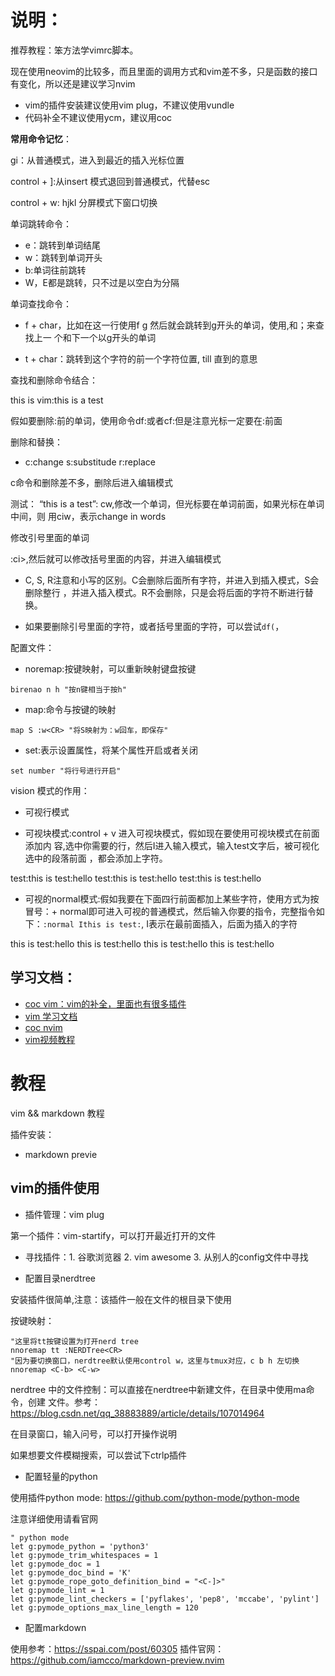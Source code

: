 # 说明：

推荐教程：笨方法学vimrc脚本。

现在使用neovim的比较多，而且里面的调用方式和vim差不多，只是函数的接口有变化，所以还是建议学习nvim

- vim的插件安装建议使用vim plug，不建议使用vundle
- 代码补全不建议使用ycm，建议用coc

**常用命令记忆**：

gi：从普通模式，进入到最近的插入光标位置

control + ]:从insert 模式退回到普通模式，代替esc

control + w: hjkl 分屏模式下窗口切换

单词跳转命令：

- e：跳转到单词结尾
- w：跳转到单词开头
- b:单词往前跳转
- W，E都是跳转，只不过是以空白为分隔

单词查找命令：

- f + char，比如在这一行使用f g 然后就会跳转到g开头的单词，使用,和；来查找上一
  个和下一个以g开头的单词

- t + char：跳转到这个字符的前一个字符位置, till 直到的意思

查找和删除命令结合：

this is vim:this is a test

假如要删除:前的单词，使用命令df:或者cf:但是注意光标一定要在:前面


删除和替换：

- c:change s:substitude r:replace

c命令和删除差不多，删除后进入编辑模式

测试：
“this is  a test”: cw,修改一个单词，但光标要在单词前面，如果光标在单词中间，则
用ciw，表示change in words

修改引号里面的单词

<change in words>:ci>,然后就可以修改括号里面的内容，并进入编辑模式

- C, S, R注意和小写的区别。C会删除后面所有字符，并进入到插入模式，S会删除整行
  ，并进入插入模式。R不会删除，只是会将后面的字符不断进行替换。

- 如果要删除引号里面的字符，或者括号里面的字符，可以尝试`df(`，

配置文件：

- noremap:按键映射，可以重新映射键盘按键

```
birenao n h "按n键相当于按h"
```

- map:命令与按键的映射
```
map S :w<CR> "将S映射为：w回车，即保存"
```

- set:表示设置属性，将某个属性开启或者关闭

```
set number "将行号进行开启"
```


vision 模式的作用：

- 可视行模式

- 可视块模式:control + v 进入可视块模式，假如现在要使用可视块模式在前面添加内
  容,选中你需要的行，然后I进入输入模式，输入test文字后，被可视化选中的段落前面
  ，都会添加上字符。

test:this is test:hello
test:this is test:hello
test:this is test:hello

- 可视的normal模式:假如我要在下面四行前面都加上某些字符，使用方式为按冒号：+
  normal即可进入可视的普通模式，然后输入你要的指令，完整指令如下：`:normal
  Ithis is test:`, I表示在最前面插入，后面为插入的字符

this is test:hello 
this is test:hello
this is test:hello
this is test:hello

## 学习文档：

- [coc vim：vim的补全，里面也有很多插件](https://github.com/neoclide/coc.nvim/wiki/Using-coc-extensions)
- [vim 学习文档](https://github.com/wsdjeg/vim-galore-zh_cn)
- [coc nvim](https://github.com/neoclide/coc.nvim)
- [vim视频教程](https://www.imooc.com/learn/1129)

# 教程

vim && markdown 教程

插件安装：
- markdown previe

## vim的插件使用 

- 插件管理：vim plug 

第一个插件：vim-startify，可以打开最近打开的文件

- 寻找插件：1. 谷歌浏览器 2. vim awesome 3. 从别人的config文件中寻找

- 配置目录nerdtree

安装插件很简单,注意：该插件一般在文件的根目录下使用

按键映射：

```
"这里将tt按键设置为打开nerd tree
nnoremap tt :NERDTree<CR>
"因为要切换窗口，nerdtree默认使用control w，这里与tmux对应，c b h 左切换
nnoremap <C-b> <C-w>
```

nerdtree 中的文件控制：可以直接在nerdtree中新建文件，在目录中使用ma命令，创建
文件。参考：https://blog.csdn.net/qq_38883889/article/details/107014964



在目录窗口，输入问号，可以打开操作说明

如果想要文件模糊搜索，可以尝试下ctrlp插件

- 配置轻量的python

使用插件python mode: https://github.com/python-mode/python-mode

注意详细使用请看官网

```
" python mode
let g:pymode_python = 'python3'
let g:pymode_trim_whitespaces = 1
let g:pymode_doc = 1
let g:pymode_doc_bind = 'K'
let g:pymode_rope_goto_definition_bind = "<C-]>"
let g:pymode_lint = 1
let g:pymode_lint_checkers = ['pyflakes', 'pep8', 'mccabe', 'pylint']
let g:pymode_options_max_line_length = 120
```

- 配置markdown

使用参考：https://sspai.com/post/60305
插件官网：https://github.com/iamcco/markdown-preview.nvim



